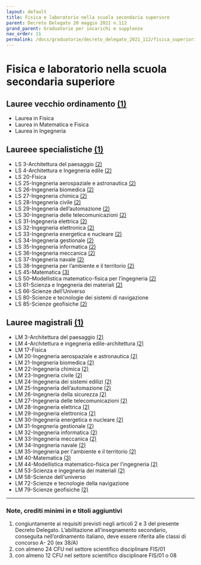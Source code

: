 ```yaml
---
layout: default
title: Fisica e laboratorio nella scuola secondaria superiore
parent: Decreto Delegato 20 maggio 2021 n.112
grand_parent: Graduatorie per incarichi e supplenze
nav_order: 11
permalink: /docs/graduatorie/decreto_delegato_2021_112/fisica_superiori
---
```


# Fisica e laboratorio nella scuola secondaria superiore

## Lauree vecchio ordinamento [(1)](#nota1)
- Laurea in Fisica
- Laurea in Matematica e Fisica 
- Laurea in Ingegneria

## Laureee specialistiche [(1)](#nota1)
- LS 3-Architettura del paesaggio [(2)](#nota2)
- LS 4-Architettura e Ingegneria edile [(2)](#nota2)
- LS 20-Fisica
- LS 25-Ingegneria aerospaziale e astronautica [(2)](#nota2)
- LS 26-Ingegneria biomedica [(2)](#nota2)
- LS 27-Ingegneria chimica [(2)](#nota2)
- LS 28-Ingegneria civile [(2)](#nota2)
- LS 29-Ingegneria dell’automazione [(2)](#nota2)
- LS 30-Ingegneria delle telecomunicazioni [(2)](#nota2) 
- LS 31-Ingegneria elettrica [(2)](#nota2)
- LS 32-Ingegneria elettronica [(2)](#nota2)
- LS 33-Ingegneria energetica e nucleare [(2)](#nota2) 
- LS 34-Ingegneria gestionale [(2)](#nota2)
- LS 35-Ingegneria informatica [(2)](#nota2)
- LS 36-Ingegneria meccanica [(2)](#nota2)
- LS 37-Ingegneria navale [(2)](#nota2)
- LS 38-Ingegneria per l’ambiente e il territorio [(2)](#nota2)
- LS 45-Matematica [(3)](#nota3)
- LS 50–Modellistica matematico-fisica per l’ingegneria [(2)](#nota2)
- LS 61-Scienza e Ingegneria dei materiali [(2)](#nota2) 
- LS 66-Scienze dell’Universo
- LS 80-Scienze e tecnologie dei sistemi di navigazione
- LS 85-Scienze geofisiche [(2)](#nota2)

## Lauree magistrali [(1)](#nota1)
- LM 3-Architettura del paesaggio [(2)](#nota2)
- LM 4-Architettura e ingegneria edile-architettura [(2)](#nota2) 
- LM 17-Fisica
- LM 20-Ingegneria aerospaziale e astronautica [(2)](#nota2) 
- LM 21-Ingegneria biomedica [(2)](#nota2)
- LM 22-Ingegneria chimica [(2)](#nota2) 
- LM 23-Ingegneria civile [(2)](#nota2)
- LM 24-Ingegneria dei sistemi edilizi [(2)](#nota2) 
- LM 25-Ingegneria dell’automazione [(2)](#nota2) 
- LM 26-Ingegneria della sicurezza [(2)](#nota2)
- LM 27-Ingegneria delle telecomunicazioni [(2)](#nota2) 
- LM 28-Ingegneria elettrica [(2)](#nota2)
- LM 29-Ingegneria elettronica [(2)](#nota2)
- LM 30-Ingegneria energetica e nucleare [(2)](#nota2) 
- LM 31-Ingegneria gestionale [(2)](#nota2)
- LM 32-Ingegneria informatica [(2)](#nota2)
- LM 33-Ingegneria meccanica [(2)](#nota2)
- LM 34-Ingegneria navale [(2)](#nota2)
- LM 35-Ingegneria per l'ambiente e il territorio [(2)](#nota2) 
- LM 40-Matematica [(3)](#nota3)
- LM 44-Modellistica matematico-fisica per l’ingegneria [(2)](#nota2)
- LM 53-Scienza e ingegneria dei materiali [(2)](#nota2) 
- LM 58-Scienze dell'universo
- LM 72-Scienze e tecnologie della navigazione
- LM 79-Scienze geofisiche [(2)](#nota2)

---

### Note, crediti minimi in e titoli aggiuntivi

1. <a name="nota1"></a> congiuntamente ai requisiti previsti negli articoli 2 e 3 del presente Decreto Delegato. L’abilitazione all’insegnamento secondario, conseguita nell’ordinamento italiano, deve essere riferita alle classi di concorso A- 20 (ex 38/A)
2. <a name="nota2"></a> con almeno 24 CFU nel settore scientifico disciplinare FIS/01
3. <a name="nota3"></a> con almeno 12 CFU nel settore scientifico disciplinare FIS/01 o 08